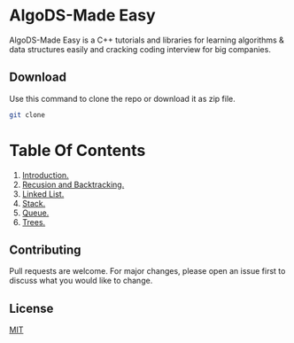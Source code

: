 # AlgoDS-Made Easy

AlgoDS-Made Easy is a C++ tutorials and libraries for learning algorithms & data structures easily and cracking coding interview for big companies.

## Download

Use this command to clone the repo or download it as zip file.

```bash
git clone
```

# Table Of Contents
1. [ Introduction. ](#Introduction)
<a name="Introduction"></a>
2. [ Recusion and Backtracking. ](#Recusion_and_Backtracking)
<a name="Recusion_and_Backtracking"></a>
3. [ Linked List. ](#Recusion_and_Backtracking)
4. [ Stack. ](#Recusion_and_Backtracking)
5. [ Queue. ](#Recusion_and_Backtracking)
6. [ Trees. ](#Recusion_and_Backtracking)

## Contributing
Pull requests are welcome. For major changes, please open an issue first to discuss what you would like to change.

## License
[MIT](https://choosealicense.com/licenses/mit/)
